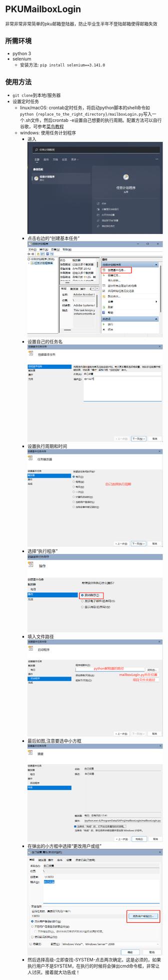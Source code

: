 # PKUMailboxLogin

非常非常非常简单的pku邮箱登陆器，防止毕业生半年不登陆邮箱使得邮箱失效

## 所需环境

- python 3
- selenium
  - 安装方法: `pip install selenium==3.141.0`

## 使用方法
  
- `git clone`到本地/服务器
- 设置定时任务
  - linux/macOS: crontab定时任务，将启动python脚本的shell命令如`python {replace_to_the_right_directory}/mailboxLogin.py`写入一个.sh文件，然后crontab -e设置自己想要的执行周期。配置方法可以自行谷歌，可参考[菜鸟教程](https://www.runoob.com/w3cnote/linux-crontab-tasks.html)
  - windows: 使用任务计划程序
    - 进入<img src="pictures/enter.png">
    - 点击右边的“创建基本任务”<img src="pictures/create.png">
    - 设置自己的任务名<img src="pictures/setname.png">
    - 设置执行周期和时间<img src="pictures/setcycle.png">
    - 选择“执行程序”<img src="pictures/choose.png">
    - 填入文件路径<img src="pictures/locate.png">
    - 最后如图,注意要选中小方框<img src="pictures/final.png">
    - 在弹出的小方框中选择“更改用户或组”<img src="pictures/system.png">
    - 然后选择高级-立即查找-SYSTEM-点击两次确定。这是必须的，如果执行用户不是SYSTEM，在执行的时候将会弹出cmd命令框，非常让人讨厌。接着就大功告成！
